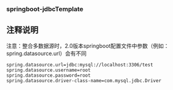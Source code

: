 ### springboot-jdbcTemplate


## 注释说明

注意：整合多数据源时，2.0版本springboot配置文件中参数（例如：spring.datasource.url）会有不同


```
spring.datasource.url=jdbc:mysql://localhost:3306/test
spring.datasource.username=root
spring.datasource.password=root
spring.datasource.driver-class-name=com.mysql.jdbc.Driver

```
